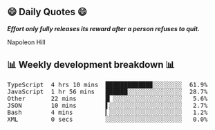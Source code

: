 ## 😄 Daily Quotes 😄

_**Effort only fully releases its reward after a person refuses to quit.**_

Napoleon Hill



## 📊 Weekly development breakdown 📊

<pre>TypeScript  4 hrs 10 mins  ████████████▉░░░░░░░░  61.9%
JavaScript  1 hr 56 mins   ██████░░░░░░░░░░░░░░░  28.7%
Other       22 mins        █▏░░░░░░░░░░░░░░░░░░░   5.6%
JSON        10 mins        ▌░░░░░░░░░░░░░░░░░░░░   2.7%
Bash        4 mins         ▎░░░░░░░░░░░░░░░░░░░░   1.2%
XML         0 secs         ░░░░░░░░░░░░░░░░░░░░░   0.0%</pre>